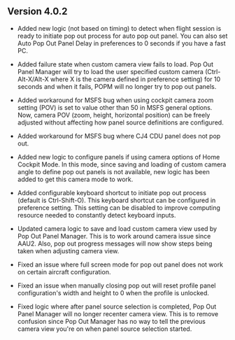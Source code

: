 ## Version 4.0.2
* Added new logic (not based on timing) to detect when flight session is ready to initiate pop out process for auto pop out panel. You can also set Auto Pop Out Panel Delay in preferences to 0 seconds if you have a fast PC.

* Added failure state when custom camera view fails to load. Pop Out Panel Manager will try to load the user specified custom camera (Ctrl-Alt-X/Alt-X where X is the camera defined in preference setting) for 10 seconds and when it fails, POPM will no longer try to pop out panels.

* Added workaround for MSFS bug when using cockpit camera zoom setting (POV) is set to value other than 50 in MSFS general options. Now, camera POV (zoom, height, horizontal position) can be freely adjusted without affecting how panel source definitions are configured.

* Added workaround for MSFS bug where CJ4 CDU panel does not pop out.

* Added new logic to configure panels if using camera options of Home Cockpit Mode. In this mode, since saving and loading of custom camera angle to define pop out panels is not available, new logic has been added to get this camera mode to work.

* Added configurable keyboard shortcut to initiate pop out process (default is Ctrl-Shift-O). This keyboard shortcut can be configured in preference setting. This setting can be disabled to improve computing resource needed to constantly detect keyboard inputs.

* Updated camera logic to save and load custom camera view used by Pop Out Panel Manager. This is to work around camera issue since AAU2. Also, pop out progress messages will now show steps being taken when adjusting camera view.

* Fixed an issue where full screen mode for pop out panel does not work on certain aircraft configuration.

* Fixed an issue when manually closing pop out will reset profile panel configuration's width and height to 0 when the profile is unlocked. 

* Fixed logic where after panel source selection is completed, Pop Out Panel Manager will no longer recenter camera view. This is to remove confusion since Pop Out Manager has no way to tell the previous camera view you're on when panel source selection started.